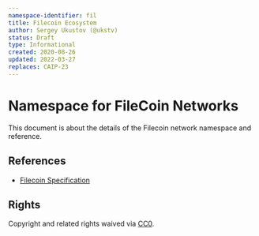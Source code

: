 ```yaml
---
namespace-identifier: fil
title: Filecoin Ecosystem
author: Sergey Ukustov (@ukstv)
status: Draft
type: Informational
created: 2020-08-26
updated: 2022-03-27
replaces: CAIP-23
---
```


# Namespace for FileCoin Networks

This document is about the details of the Filecoin network namespace and reference.

## References

- [Filecoin Specification](https://beta.spec.filecoin.io/appendix/address/)

## Rights

Copyright and related rights waived via [CC0](https://creativecommons.org/publicdomain/zero/1.0/).